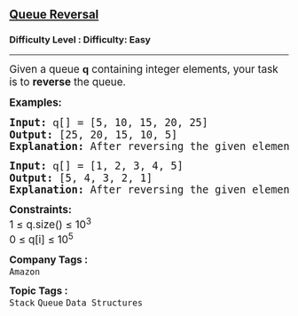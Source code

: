 <h2><a href="https://www.geeksforgeeks.org/problems/queue-reversal/1?_gl=1*d4vy4m*_up*MQ..*_gs*MQ..&gclid=Cj0KCQjwyvfDBhDYARIsAItzbZEUVqAjcnvymEvoGVKyy-AzxWQHIm3YSU8o4k6HrQB4mABTk2El1-kaAsSOEALw_wcB&gbraid=0AAAAAC9yBkDG2XR0ViHst6xOZZ5uidrTw">Queue Reversal</a></h2><h3>Difficulty Level : Difficulty: Easy</h3><hr><div class="problems_problem_content__Xm_eO"><p><span style="font-size: 14pt;">Given a queue&nbsp;<span style="font-family: Arial;"><span style="white-space-collapse: preserve; background-color: #ffffff;"><strong>q </strong></span></span>containing integer elements, your task is to <strong>reverse</strong> the queue.</span></p>
<p><span style="font-size: 14pt;"><strong>Examples:</strong></span></p>
<pre><span style="font-size: 14pt;"><strong>Input: </strong><span style="font-family: Arial; text-wrap-mode: wrap; background-color: #ffffff;">q</span>[] = [5, 10, 15, 20, 25]
<strong>Output: </strong>[25, 20, 15, 10, 5]
<strong>Explanation: </strong>After reversing the given elements of the queue, the resultant queue will be 25 20 15 10 5.
</span></pre>
<pre><span style="font-size: 14pt;"><strong>Input: </strong><span style="font-family: Arial; text-wrap-mode: wrap; background-color: #ffffff;">q</span>[] = [1, 2, 3, 4, 5]
<strong>Output: </strong>[5, 4, 3, 2, 1]
<strong>Explanation: </strong>After reversing the given elements of the queue, the resultant queue will be 5 4 3 2 1.</span></pre>
<p><span style="font-size: 14pt;"><strong>Constraints:</strong><br>1 ≤ q.size() ≤ 10<sup>3</sup><br>0 ≤ q[i] ≤ 10<sup>5</sup></span></p></div><p><span style=font-size:18px><strong>Company Tags : </strong><br><code>Amazon</code>&nbsp;<br><p><span style=font-size:18px><strong>Topic Tags : </strong><br><code>Stack</code>&nbsp;<code>Queue</code>&nbsp;<code>Data Structures</code>&nbsp;